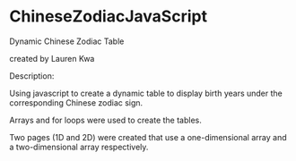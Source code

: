 # ChineseZodiacJavaScript

Dynamic Chinese Zodiac Table 

created by Lauren Kwa

Description:

Using javascript to create a dynamic table to display birth years under the corresponding Chinese zodiac sign.

Arrays and for loops were used to create the tables.

Two pages (1D and 2D) were created that use a one-dimensional array and a two-dimensional array respectively. 






